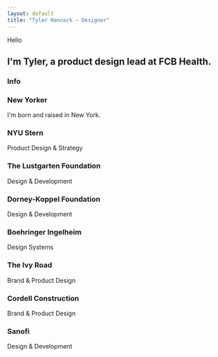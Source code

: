 ```yaml
---
layout: default
title: "Tyler Hancock – Designer"
---
```


<main class="pageContainer">
	<section id="pageIntro">
		<div class="containerRow">
			<div class="col-1">
				<p class="Header3 Tagline">Hello</p>
			</div>
			<div class="col-3 col-md-2">
				<h1 class="Header1">I'm Tyler, a product design lead at FCB Health.</h1>
			</div>
		</div>
	</section><!-- intro -->
	<section id="misc">
		<div class="containerRow">
			<div class="col-3 col-sm-1">
				<div class="miscProject">
					<h3 class="Header3">Info</h3>
				</div>
			</div>
			<div class="col-3 col-sm-1">
				<div class="miscProject">
					<h3 class="Header3">New Yorker</h3>
					<p class="Paragraph">I'm born and raised in New York. </p>
				</div>
			</div>
			<div class="col-3 col-sm-1">
				<div class="miscProject">
					<h3 class="Header3">NYU Stern</h3>
					<p class="Paragraph">Product Design &amp; Strategy</p>
				</div>
			</div>
			<div class="col-3 col-sm-1">
				<div class="miscProject">
					<h3 class="Header3">The Lustgarten Foundation</h3>
					<p class="Paragraph">Design &amp; Development</p>
				</div>
			</div>
			<div class="col-3 col-sm-1">
				<div class="miscProject">
					<h3 class="Header3">Dorney-Koppel Foundation</h3>
					<p class="Paragraph">Design &amp; Development</p>
				</div>
			</div>
			<div class="col-3 col-sm-1">
				<div class="miscProject">
					<h3 class="Header3">Boehringer Ingelheim</h3>
					<p class="Paragraph">Design Systems</p>
				</div>
			</div>
			<div class="col-3 col-sm-1">
				<div class="miscProject">
					<h3 class="Header3">The Ivy Road</h3>
					<p class="Paragraph">Brand &amp; Product Design</p>
				</div>
			</div>
			<div class="col-3 col-sm-1">
				<div class="miscProject">
					<h3 class="Header3">Cordell Construction</h3>
					<p class="Paragraph">Brand &amp; Product Design</p>
				</div>
			</div>
			<div class="col-3 col-sm-1">
				<div class="miscProject">
					<h3 class="Header3">Sanofi</h3>
					<p class="Paragraph">Design &amp; Development</p>
				</div>
			</div>
		</div>
	</section>
</main>